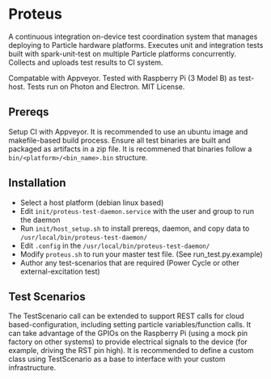 # Proteus
A continuous integration on-device test coordination system that manages deploying to Particle hardware platforms.
Executes unit and integration tests built with spark-unit-test on multiple Particle platforms concurrently.
Collects and uploads test results to CI system.

Compatable with Appveyor. Tested with Raspberry Pi (3 Model B) as test-host.
Tests run on Photon and Electron.
MIT License.

## Prereqs
Setup CI with Appveyor. It is recommended to use an ubuntu image and makefile-based build process.
Ensure all test binaries are built and packaged as artifacts in a zip file.
It is recommened that binaries follow a `bin/<platform>/<bin_name>.bin` structure.

## Installation
- Select a host platform (debian linux based)
- Edit `init/proteus-test-daemon.service` with the user and group to run the daemon
- Run `init/host_setup.sh` to install prereqs, daemon, and copy data to `/usr/local/bin/proteus-test-daemon/`
- Edit `.config` in the `/usr/local/bin/proteus-test-daemon/`
- Modify `proteus.sh` to run your master test file. (See run_test.py.example)
- Author any test-scenarios that are required (Power Cycle or other external-excitation test)

## Test Scenarios
The TestScenario call can be extended to support REST calls for cloud based-configuration, including setting particle variables/function calls. It can take advantage of the GPIOs on the Raspberry Pi (using a mock pin factory on other systems) to provide electrical signals to the device (for example, driving the RST pin high). It is recommended to define a custom class using TestScenario as a base to interface with your custom infrastructure.
